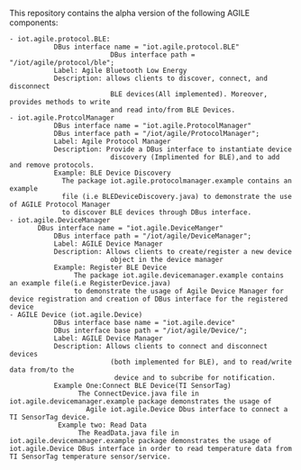  This repository contains the alpha version of the following AGILE components:

	- iot.agile.protocol.BLE:
               DBus interface name = "iot.agile.protocol.BLE"
							 DBus interface path = "/iot/agile/protocol/ble";
               Label: Agile Bluetooth Low Energy
               Description: allows clients to discover, connect, and disconnect
							 BLE devices(All implemented). Moreover, provides methods to write
							 and read into/from BLE Devices.
	- iot.agile.ProtcolManager
               DBus interface name = "iot.agile.ProtocolManager"
               DBus interface path = "/iot/agile/ProtocolManager";
               Label: Agile Protocol Manager
               Description: Provide a DBus interface to instantiate device
							 discovery (Implimented for BLE),and to add and remove protocols.
               Example: BLE Device Discovery
                 The package iot.agile.protocolmanager.example contains an example
                 file (i.e BLEDeviceDiscovery.java) to demonstrate the use of AGILE Protocol Manager
                 to discover BLE devices through DBus interface.
	- iot.agile.DeviceManager
	       DBus interface name = "iot.agile.DeviceManger"
               DBus interface path = "/iot/agile/DeviceManager";
               Label: AGILE Device Manager
               Description: Allows clients to create/register a new device
							 object in the device manager
               Example: Register BLE Device
                    The package iot.agile.devicemanager.example contains an example file(i.e RegisterDevice.java)
                    to demonstrate the usage of Agile Device Manager for device registration and creation of DBus interface for the registered device   
  	- AGILE Device (iot.agile.Device)
               DBus interface base name = "iot.agile.device"
               DBus interface base path = "/iot/agile/Device/";
               Label: AGILE Device Manager
               Description: Allows clients to connect and disconnect devices
							 (both implemented for BLE), and to read/write data from/to the
							  device and to subcribe for notification.
               Example One:Connect BLE Device(TI SensorTag)
                     The ConnectDevice.java file in iot.agile.devicemanager.example package demonstrates the usage of
                       Agile iot.agile.Device Dbus interface to connect a TI SensorTag device.
                Example two: Read Data
                     The ReadData.java file in iot.agile.devicemanager.example package demonstrates the usage of iot.agile.Device DBus interface in order to read temperature data from TI SensorTag temperature sensor/service.
